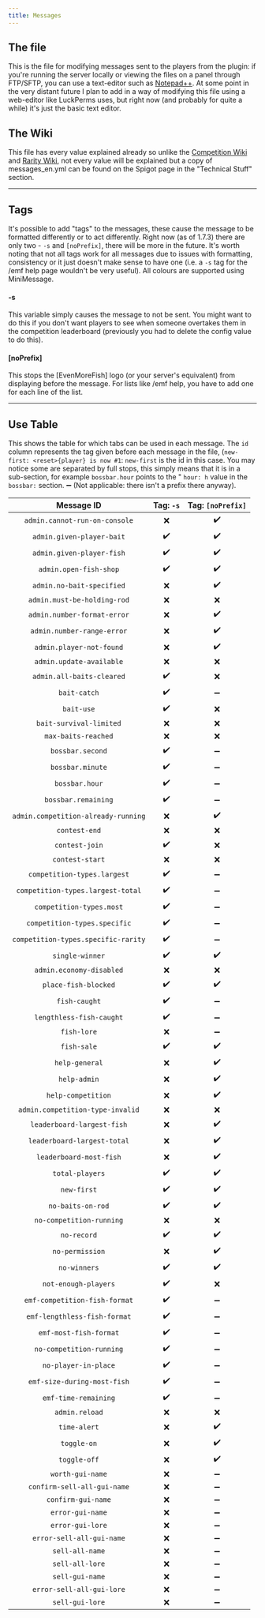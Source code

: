 ```yaml
---
title: Messages
---
```


## The file

This is the file for modifying messages sent to the players from the plugin: if you're running the server locally or
viewing the files on a panel through FTP/SFTP, you can use a text-editor such
as [Notepad++](https://notepad-plus-plus.org/). At some point in the very distant future I plan to add in a way of
modifying this file using a web-editor like LuckPerms uses, but right now (and probably for quite a while) it's just the
basic text editor.

## The Wiki

This file has every value explained already so unlike
the [Competition Wiki](/docs/features/competitions)
and [Rarity Wiki](/docs/configuration/rarities), not every value will be explained but a copy of
messages_en.yml can be found on the Spigot page in the "Technical Stuff" section.

***

## Tags

It's possible to add "tags" to the messages, these cause the message to be formatted differently or to act differently.
Right now (as of 1.7.3) there are only two - `-s` and `[noPrefix]`, there will be more in the future. It's worth noting
that not all tags work for all messages due to issues with formatting, consistency or it just doesn't make sense to have
one (i.e. a `-s` tag for the /emf help page wouldn't be very useful). All colours are supported using MiniMessage.

#### -s

This variable simply causes the message to not be sent. You might want to do this if you don't want players to see when
someone overtakes them in the competition leaderboard (previously you had to delete the config value to do this).

#### [noPrefix]

This stops the [EvenMoreFish] logo (or your server's equivalent) from displaying before the message. For lists like /emf
help, you have to add one for each line of the list.

***

## Use Table

This shows the table for which tabs can be used in each message. The `id` column represents the tag given before each
message in the file, (`new-first: <reset>{player} is now #1`: `new-first` is the id in this case. You may notice some
are separated by full stops, this simply means that it is in a sub-section, for example `bossbar.hour` points to the "
`hour: h` value in the `bossbar:` section.
➖ (Not applicable: there isn't a prefix there anyway).

|             Message ID              | Tag: `-s` | Tag: `[noPrefix]` |
|:-----------------------------------:|:---------:|:-----------------:|
|    `admin.cannot-run-on-console`    |     ❌     |        ✔️         |
|      `admin.given-player-bait`      |    ✔️     |        ✔️         |
|      `admin.given-player-fish`      |    ✔️     |        ✔️         |
|       `admin.open-fish-shop`        |    ✔️     |        ✔️         |
|      `admin.no-bait-specified`      |     ❌     |        ✔️         |
|     `admin.must-be-holding-rod`     |     ❌     |         ❌         |
|     `admin.number-format-error`     |     ❌     |        ✔️         |
|     `admin.number-range-error`      |     ❌     |        ✔️         |
|      `admin.player-not-found`       |     ❌     |        ✔️         |
|      `admin.update-available`       |     ❌     |         ❌         |
|      `admin.all-baits-cleared`      |    ✔️     |         ❌         |
|            `bait-catch`             |    ✔️     |         ➖         |
|             `bait-use`              |    ✔️     |         ❌         |
|       `bait-survival-limited`       |     ❌     |         ❌         |
|         `max-baits-reached`         |     ❌     |         ❌         |
|          `bossbar.second`           |    ✔️     |         ➖         |
|          `bossbar.minute`           |    ✔️     |         ➖         |
|           `bossbar.hour`            |    ✔️     |         ➖         |
|         `bossbar.remaining`         |    ✔️     |         ➖         |
| `admin.competition-already-running` |     ❌     |        ✔️         |
|            `contest-end`            |     ❌     |         ❌         |
|           `contest-join`            |    ✔️     |         ❌         |
|           `contest-start`           |     ❌     |         ❌         |
|     `competition-types.largest`     |    ✔️     |         ➖         |
|  `competition-types.largest-total`  |    ✔️     |         ➖         |
|      `competition-types.most`       |    ✔️     |         ➖         |
|    `competition-types.specific`     |    ✔️     |         ➖         |
| `competition-types.specific-rarity` |    ✔️     |         ➖         |
|           `single-winner`           |    ✔️     |        ✔️         |
|      `admin.economy-disabled`       |     ❌     |         ❌         |
|        `place-fish-blocked`         |    ✔️     |        ✔️         |
|            `fish-caught`            |    ✔️     |         ➖         |
|      `lengthless-fish-caught`       |    ✔️     |         ➖         |
|             `fish-lore`             |     ❌     |         ➖         |
|             `fish-sale`             |    ✔️     |        ✔️         |
|           `help-general`            |     ❌     |        ✔️         |
|            `help-admin`             |     ❌     |        ✔️         |
|         `help-competition`          |     ❌     |        ✔️         |
|  `admin.competition-type-invalid`   |     ❌     |         ❌         |
|     `leaderboard-largest-fish`      |     ❌     |        ✔️         |
|     `leaderboard-largest-total`     |     ❌     |        ✔️         |
|       `leaderboard-most-fish`       |     ❌     |        ✔️         |
|           `total-players`           |    ✔️     |        ✔️         |
|             `new-first`             |    ✔️     |        ✔️         |
|          `no-baits-on-rod`          |    ✔️     |        ✔️         |
|      `no-competition-running`       |     ❌     |         ❌         |
|             `no-record`             |    ✔️     |        ✔️         |
|           `no-permission`           |     ❌     |        ✔️         |
|            `no-winners`             |    ✔️     |        ✔️         |
|        `not-enough-players`         |    ✔️     |         ❌         |
|    `emf-competition-fish-format`    |    ✔️     |         ➖         |
|    `emf-lengthless-fish-format`     |    ✔️     |         ➖         |
|       `emf-most-fish-format`        |    ✔️     |         ➖         |
|      `no-competition-running`       |    ✔️     |         ➖         |
|        `no-player-in-place`         |    ✔️     |         ➖         |
|     `emf-size-during-most-fish`     |    ✔️     |         ➖         |
|        `emf-time-remaining`         |    ✔️     |         ➖         |
|           `admin.reload`            |     ❌     |         ❌         |
|            `time-alert`             |     ❌     |        ✔️         |
|             `toggle-on`             |     ❌     |        ✔️         |
|            `toggle-off`             |     ❌     |        ✔️         |
|          `worth-gui-name`           |     ❌     |         ➖         |
|     `confirm-sell-all-gui-name`     |     ❌     |         ➖         |
|         `confirm-gui-name`          |     ❌     |         ➖         |
|          `error-gui-name`           |     ❌     |         ➖         |
|          `error-gui-lore`           |     ❌     |         ➖         |
|      `error-sell-all-gui-name`      |     ❌     |         ➖         |
|           `sell-all-name`           |     ❌     |         ➖         |
|           `sell-all-lore`           |     ❌     |         ➖         |
|           `sell-gui-name`           |     ❌     |         ➖         |
|      `error-sell-all-gui-lore`      |     ❌     |         ➖         |
|           `sell-gui-lore`           |     ❌     |         ➖         |
